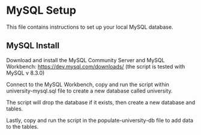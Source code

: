 # MySQL Setup 

This file contains instructions to set up your local MySQL database. 

## MySQL Install

Download and install the MySQL Community Server and MySQL Workbench: https://dev.mysql.com/downloads/ (the script is tested with MySQL v 8.3.0)

Connect to the MySQL Workbench, copy and run the script within university-mysql.sql file to create a new database called university. 

The script will drop the database if it exists, then create a new database and tables.

Lastly, copy and run the script in the populate-university-db file to add data to the tables.





